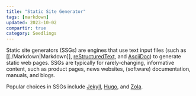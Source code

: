 ```yaml
---
title: "Static Site Generator"
tags: [markdown]
updated: 2023-10-02
compartir: true
category: Seedlings
---
```


Static site generators (SSGs) are engines that use text input files (such as [[./Markdown|Markdown]], [reStructuredText](https://docutils.sourceforge.io/rst.html), and [AsciiDoc](https://asciidoc.org/)) to generate static web pages. SSGs are typically for rarely-changing, informative content, such as product pages, news websites, (software) documentation, manuals, and blogs.

Popular choices in SSGs include [Jekyll](https://jekyllrb.com/), [Hugo](https://gohugo.io/), and [Zola](https://www.getzola.org/).

